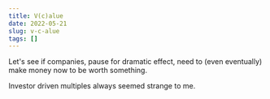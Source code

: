 ```yaml
---
title: V(c)alue
date: 2022-05-21
slug: v-c-alue
tags: []
---
```


Let's see if companies, pause for dramatic effect, need to (even eventually) make money now to be worth something.

Investor driven multiples always seemed strange to me.


